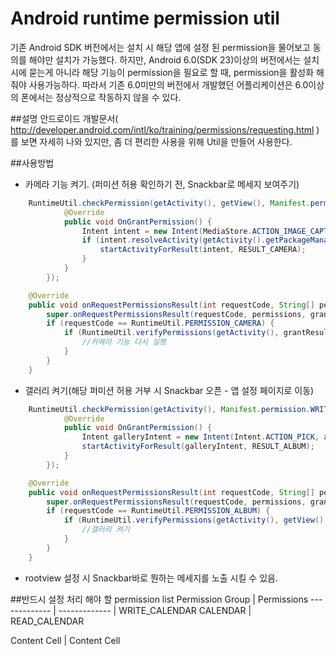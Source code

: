 # Android runtime permission util
기존 Android SDK 버전에서는 설치 시 해당 앱에 설정 된 permission을 물어보고 동의를 해야만 설치가 가능했다. 하지만, Android 6.0(SDK 23)이상의 버전에서는 설치 시에 묻는게 아니라 해당 기능이 permission을 필요로 할 때, permission을 활성화 해줘야 사용가능하다. 따라서 기존 6.0미만의 버전에서 개발했던 어플리케이션은 6.0이상의 폰에서는 정상적으로 작동하지 않을 수 있다.

##설명
안드로이드 개발문서( http://developer.android.com/intl/ko/training/permissions/requesting.html )를 보면 자세히 나와 있지만, 좀 더 편리한 사용을 위해 Util을 만들어 사용한다.

##사용방법
- 카메라 기능 켜기. (퍼미션 허용 확인하기 전, Snackbar로 메세지 보여주기)
```java
    RuntimeUtil.checkPermission(getActivity(), getView(), Manifest.permission.CAMERA, RuntimeUtil.PERMISSION_CAMERA, null, new OnPermssionCallBackListener() {
            @Override
            public void OnGrantPermission() {
                Intent intent = new Intent(MediaStore.ACTION_IMAGE_CAPTURE);
                if (intent.resolveActivity(getActivity().getPackageManager()) != null) {
                    startActivityForResult(intent, RESULT_CAMERA);
                }
            }
        });
```
```java
    @Override
    public void onRequestPermissionsResult(int requestCode, String[] permissions, int[] grantResults) {
        super.onRequestPermissionsResult(requestCode, permissions, grantResults);
        if (requestCode == RuntimeUtil.PERMISSION_CAMERA) {
            if (RuntimeUtil.verifyPermissions(getActivity(), grantResults)) {
                //카메라 기능 다시 실행
            }
        } 
    }
```
- 갤러리 켜기(해당 퍼미션 허용 거부 시 Snackbar 오픈 - 앱 설정 페이지로 이동)
```java
    RuntimeUtil.checkPermission(getActivity(), Manifest.permission.WRITE_EXTERNAL_STORAGE, RuntimeUtil.PERMISSION_ALBUM, new OnPermssionCallBackListener() {
            @Override
            public void OnGrantPermission() {
                Intent galleryIntent = new Intent(Intent.ACTION_PICK, android.provider.MediaStore.Images.Media.EXTERNAL_CONTENT_URI);
                startActivityForResult(galleryIntent, RESULT_ALBUM);
            }
        });
```
```java
    @Override
    public void onRequestPermissionsResult(int requestCode, String[] permissions, int[] grantResults) {
        super.onRequestPermissionsResult(requestCode, permissions, grantResults);
        if (requestCode == RuntimeUtil.PERMISSION_ALBUM) {
            if (RuntimeUtil.verifyPermissions(getActivity(), getView(), grantResults)) {
                //갤러리 켜기
            }
        }
    }
```

- rootview 설정 시 Snackbar바로 뭔하는 메세지를 노출 시킬 수 있음.

##반드시 설정 처리 해야 할 permission list
Permission Group  | Permissions
------------- | -------------
| WRITE_CALENDAR
CALENDAR  | READ_CALENDAR 
 
Content Cell  | Content Cell
